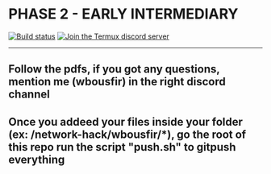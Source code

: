 # PHASE 2 - EARLY INTERMEDIARY

[![Build status](https://github.com/termux/termux-app/workflows/Build/badge.svg)](https://github.com/leetsec/phase-2/pulls)
[![Join the Termux discord server](https://img.shields.io/discord/1038905852800807013?color=5865F2&logo=discord&logoColor=ffffff)](https://discord.gg/YBWmNNCP)

***

## Follow the pdfs, if you got any questions, mention me (wbousfir) in the right discord channel 

## Once you addeed your files inside your folder (ex: /network-hack/wbousfir/*), go the root of this repo  run the script "push.sh" to gitpush everything
